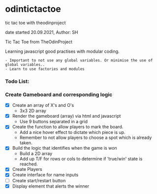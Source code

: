 # odintictactoe
tic tac toe with theodinproject

date started 20.09.2021, Author: SH

Tic Tac Toe from TheOdinProject

Learning javascript good practises with modular coding.

    - Important to not use any global variables. Or minimise the use of global variables..
    - Learn to use factories and modules

### Todo List:
### Create Gameboard and corresponding logic

- [x] Create an array of X's and O's
    - 3x3 2D array
- [x] Render the gameboard (array) via html and javascript
    - Use 9 buttons separated in a grid
- [x] Create the function to allow players to mark the board. 
    - Add a nice hover effect to dictate which piece is up.
    - Remember to not allow players to choose a spot which is already taken.
- [x] Build the logic that identifies when the game is won
    - Build a 2D array
    - Add up T/F for rows or cols to determine if 'true/win' state is reached.
- [x] Create Players
- [x] Create interface for name inputs
- [ ] Create start/restart button
- [x] Display element that alerts the winner

